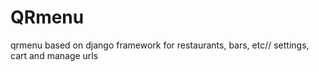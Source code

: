 # QRmenu
qrmenu based on django framework for restaurants, bars, etc// settings, cart and manage urls
